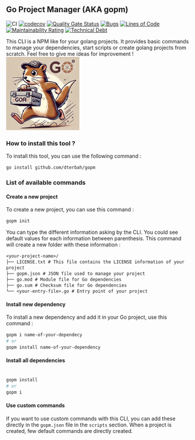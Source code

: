 ## Go Project Manager (AKA gopm)

![CI](https://github.com/dterbah/gopm/actions/workflows/go-test.yml/badge.svg)
[![codecov](https://codecov.io/gh/dterbah/gopm/branch/main/graph/badge.svg)](https://codecov.io/gh/dterbah/gopm)
[![Quality Gate Status](https://sonarcloud.io/api/project_badges/measure?project=dterbah_gopm&metric=alert_status)](https://sonarcloud.io/summary/new_code?id=dterbah_gopm)
[![Bugs](https://sonarcloud.io/api/project_badges/measure?project=dterbah_gopm&metric=bugs)](https://sonarcloud.io/summary/new_code?id=dterbah_gopm)
[![Lines of Code](https://sonarcloud.io/api/project_badges/measure?project=dterbah_gopm&metric=ncloc)](https://sonarcloud.io/summary/new_code?id=dterbah_gopm)
[![Maintainability Rating](https://sonarcloud.io/api/project_badges/measure?project=dterbah_gopm&metric=sqale_rating)](https://sonarcloud.io/summary/new_code?id=dterbah_gopm)
[![Technical Debt](https://sonarcloud.io/api/project_badges/measure?project=dterbah_gopm&metric=sqale_index)](https://sonarcloud.io/summary/new_code?id=dterbah_gopm)

This CLI is a NPM like for your golang projects. It provides basic commands to manage your dependencies, start scripts or create golang projects from scratch.
Feel free to give me ideas for improvement !
<img src="./assets/logo.webp" width="200" />

### How to install this tool ?

To install this tool, you can use the following command :

```bash
go install github.com/dterbah/gopm
```

### List of available commands

#### Create a new project

To create a new project, you can use this command :

```bash
gopm init
```

You can type the different information asking by the CLI. You could see default values for each information between parenthesis.
This command will create a new folder with these information :

```
<your-project-name>/
├── LICENSE.txt # This file contains the LICENSE information of your project
├── gopm.json # JSON file used to manage your project
├── go.mod # Module file for Go dependencies
├── go.sum # Checksum file for Go dependencies
└── <your-entry-file>.go # Entry point of your project
```

#### Install new dependency

To install a new dependency and add it in your Go project, use this command :

```bash
gopm i name-of-your-dependecy
# or
gopm install name-of-your-dependency
```

#### Install all dependencies

```bash

gopm install
# or
gopm i
```

#### Use custom commands

If you want to use custom commands with this CLI, you can add these directly in the `gopm.json` file in the `scripts` section. When a project is created, few default commands are directly created.
